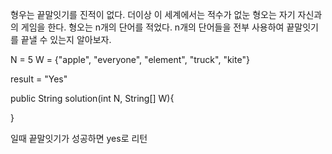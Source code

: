 형우는 끝말잇기를 진적이 없다. 더이상 이 세계에서는 적수가 없눈 형오는 자기 자신과의 게임을 한다. 
형오는 n개의 단어를 적었다. 
n개의 단어들을 전부 사용하여 끝말잇기를 끝낼 수 있는지 알아보자.

N = 5
W = {"apple", "everyone", "element", "truck", "kite"}

result = "Yes"

public String solution(int N, String[] W){

}

일때 끝말잇기가 성공하면 yes로 리턴

